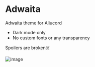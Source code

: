 # Adwaita
Adwaita theme for Aliucord

* Dark mode only
* No custom fonts or any transparency

Spoilers are broken☠️

![image](https://user-images.githubusercontent.com/73707238/166249886-f22ff7e8-9523-4455-a971-239194a41937.png)
